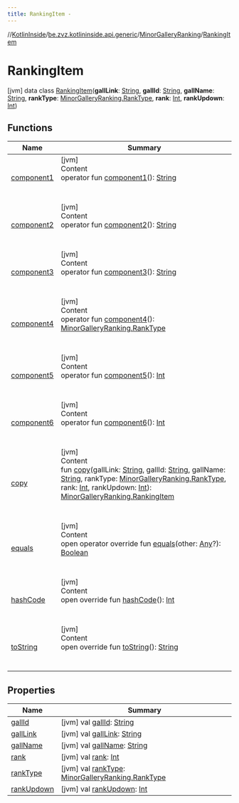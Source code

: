 ```yaml
---
title: RankingItem -
---
```

//[KotlinInside](../../../index.md)/[be.zvz.kotlininside.api.generic](../../index.md)/[MinorGalleryRanking](../index.md)/[RankingItem](index.md)



# RankingItem  
 [jvm] data class [RankingItem](index.md)(**gallLink**: [String](https://kotlinlang.org/api/latest/jvm/stdlib/kotlin/-string/index.html), **gallId**: [String](https://kotlinlang.org/api/latest/jvm/stdlib/kotlin/-string/index.html), **gallName**: [String](https://kotlinlang.org/api/latest/jvm/stdlib/kotlin/-string/index.html), **rankType**: [MinorGalleryRanking.RankType](../-rank-type/index.md), **rank**: [Int](https://kotlinlang.org/api/latest/jvm/stdlib/kotlin/-int/index.html), **rankUpdown**: [Int](https://kotlinlang.org/api/latest/jvm/stdlib/kotlin/-int/index.html))   


## Functions  
  
|  Name|  Summary| 
|---|---|
| <a name="be.zvz.kotlininside.api.generic/MinorGalleryRanking.RankingItem/component1/#/PointingToDeclaration/"></a>[component1](component1.md)| <a name="be.zvz.kotlininside.api.generic/MinorGalleryRanking.RankingItem/component1/#/PointingToDeclaration/"></a>[jvm]  <br>Content  <br>operator fun [component1](component1.md)(): [String](https://kotlinlang.org/api/latest/jvm/stdlib/kotlin/-string/index.html)  <br><br><br>
| <a name="be.zvz.kotlininside.api.generic/MinorGalleryRanking.RankingItem/component2/#/PointingToDeclaration/"></a>[component2](component2.md)| <a name="be.zvz.kotlininside.api.generic/MinorGalleryRanking.RankingItem/component2/#/PointingToDeclaration/"></a>[jvm]  <br>Content  <br>operator fun [component2](component2.md)(): [String](https://kotlinlang.org/api/latest/jvm/stdlib/kotlin/-string/index.html)  <br><br><br>
| <a name="be.zvz.kotlininside.api.generic/MinorGalleryRanking.RankingItem/component3/#/PointingToDeclaration/"></a>[component3](component3.md)| <a name="be.zvz.kotlininside.api.generic/MinorGalleryRanking.RankingItem/component3/#/PointingToDeclaration/"></a>[jvm]  <br>Content  <br>operator fun [component3](component3.md)(): [String](https://kotlinlang.org/api/latest/jvm/stdlib/kotlin/-string/index.html)  <br><br><br>
| <a name="be.zvz.kotlininside.api.generic/MinorGalleryRanking.RankingItem/component4/#/PointingToDeclaration/"></a>[component4](component4.md)| <a name="be.zvz.kotlininside.api.generic/MinorGalleryRanking.RankingItem/component4/#/PointingToDeclaration/"></a>[jvm]  <br>Content  <br>operator fun [component4](component4.md)(): [MinorGalleryRanking.RankType](../-rank-type/index.md)  <br><br><br>
| <a name="be.zvz.kotlininside.api.generic/MinorGalleryRanking.RankingItem/component5/#/PointingToDeclaration/"></a>[component5](component5.md)| <a name="be.zvz.kotlininside.api.generic/MinorGalleryRanking.RankingItem/component5/#/PointingToDeclaration/"></a>[jvm]  <br>Content  <br>operator fun [component5](component5.md)(): [Int](https://kotlinlang.org/api/latest/jvm/stdlib/kotlin/-int/index.html)  <br><br><br>
| <a name="be.zvz.kotlininside.api.generic/MinorGalleryRanking.RankingItem/component6/#/PointingToDeclaration/"></a>[component6](component6.md)| <a name="be.zvz.kotlininside.api.generic/MinorGalleryRanking.RankingItem/component6/#/PointingToDeclaration/"></a>[jvm]  <br>Content  <br>operator fun [component6](component6.md)(): [Int](https://kotlinlang.org/api/latest/jvm/stdlib/kotlin/-int/index.html)  <br><br><br>
| <a name="be.zvz.kotlininside.api.generic/MinorGalleryRanking.RankingItem/copy/#kotlin.String#kotlin.String#kotlin.String#be.zvz.kotlininside.api.generic.MinorGalleryRanking.RankType#kotlin.Int#kotlin.Int/PointingToDeclaration/"></a>[copy](copy.md)| <a name="be.zvz.kotlininside.api.generic/MinorGalleryRanking.RankingItem/copy/#kotlin.String#kotlin.String#kotlin.String#be.zvz.kotlininside.api.generic.MinorGalleryRanking.RankType#kotlin.Int#kotlin.Int/PointingToDeclaration/"></a>[jvm]  <br>Content  <br>fun [copy](copy.md)(gallLink: [String](https://kotlinlang.org/api/latest/jvm/stdlib/kotlin/-string/index.html), gallId: [String](https://kotlinlang.org/api/latest/jvm/stdlib/kotlin/-string/index.html), gallName: [String](https://kotlinlang.org/api/latest/jvm/stdlib/kotlin/-string/index.html), rankType: [MinorGalleryRanking.RankType](../-rank-type/index.md), rank: [Int](https://kotlinlang.org/api/latest/jvm/stdlib/kotlin/-int/index.html), rankUpdown: [Int](https://kotlinlang.org/api/latest/jvm/stdlib/kotlin/-int/index.html)): [MinorGalleryRanking.RankingItem](index.md)  <br><br><br>
| <a name="kotlin/Any/equals/#kotlin.Any?/PointingToDeclaration/"></a>[equals](../../../be.zvz.kotlininside.utils/-string-util/-companion/index.md#%5Bkotlin%2FAny%2Fequals%2F%23kotlin.Any%3F%2FPointingToDeclaration%2F%5D%2FFunctions%2F-1231821796)| <a name="kotlin/Any/equals/#kotlin.Any?/PointingToDeclaration/"></a>[jvm]  <br>Content  <br>open operator override fun [equals](../../../be.zvz.kotlininside.utils/-string-util/-companion/index.md#%5Bkotlin%2FAny%2Fequals%2F%23kotlin.Any%3F%2FPointingToDeclaration%2F%5D%2FFunctions%2F-1231821796)(other: [Any](https://kotlinlang.org/api/latest/jvm/stdlib/kotlin/-any/index.html)?): [Boolean](https://kotlinlang.org/api/latest/jvm/stdlib/kotlin/-boolean/index.html)  <br><br><br>
| <a name="kotlin/Any/hashCode/#/PointingToDeclaration/"></a>[hashCode](../../../be.zvz.kotlininside.utils/-string-util/-companion/index.md#%5Bkotlin%2FAny%2FhashCode%2F%23%2FPointingToDeclaration%2F%5D%2FFunctions%2F-1231821796)| <a name="kotlin/Any/hashCode/#/PointingToDeclaration/"></a>[jvm]  <br>Content  <br>open override fun [hashCode](../../../be.zvz.kotlininside.utils/-string-util/-companion/index.md#%5Bkotlin%2FAny%2FhashCode%2F%23%2FPointingToDeclaration%2F%5D%2FFunctions%2F-1231821796)(): [Int](https://kotlinlang.org/api/latest/jvm/stdlib/kotlin/-int/index.html)  <br><br><br>
| <a name="kotlin/Any/toString/#/PointingToDeclaration/"></a>[toString](../../../be.zvz.kotlininside.utils/-string-util/-companion/index.md#%5Bkotlin%2FAny%2FtoString%2F%23%2FPointingToDeclaration%2F%5D%2FFunctions%2F-1231821796)| <a name="kotlin/Any/toString/#/PointingToDeclaration/"></a>[jvm]  <br>Content  <br>open override fun [toString](../../../be.zvz.kotlininside.utils/-string-util/-companion/index.md#%5Bkotlin%2FAny%2FtoString%2F%23%2FPointingToDeclaration%2F%5D%2FFunctions%2F-1231821796)(): [String](https://kotlinlang.org/api/latest/jvm/stdlib/kotlin/-string/index.html)  <br><br><br>


## Properties  
  
|  Name|  Summary| 
|---|---|
| <a name="be.zvz.kotlininside.api.generic/MinorGalleryRanking.RankingItem/gallId/#/PointingToDeclaration/"></a>[gallId](gall-id.md)| <a name="be.zvz.kotlininside.api.generic/MinorGalleryRanking.RankingItem/gallId/#/PointingToDeclaration/"></a> [jvm] val [gallId](gall-id.md): [String](https://kotlinlang.org/api/latest/jvm/stdlib/kotlin/-string/index.html)   <br>
| <a name="be.zvz.kotlininside.api.generic/MinorGalleryRanking.RankingItem/gallLink/#/PointingToDeclaration/"></a>[gallLink](gall-link.md)| <a name="be.zvz.kotlininside.api.generic/MinorGalleryRanking.RankingItem/gallLink/#/PointingToDeclaration/"></a> [jvm] val [gallLink](gall-link.md): [String](https://kotlinlang.org/api/latest/jvm/stdlib/kotlin/-string/index.html)   <br>
| <a name="be.zvz.kotlininside.api.generic/MinorGalleryRanking.RankingItem/gallName/#/PointingToDeclaration/"></a>[gallName](gall-name.md)| <a name="be.zvz.kotlininside.api.generic/MinorGalleryRanking.RankingItem/gallName/#/PointingToDeclaration/"></a> [jvm] val [gallName](gall-name.md): [String](https://kotlinlang.org/api/latest/jvm/stdlib/kotlin/-string/index.html)   <br>
| <a name="be.zvz.kotlininside.api.generic/MinorGalleryRanking.RankingItem/rank/#/PointingToDeclaration/"></a>[rank](rank.md)| <a name="be.zvz.kotlininside.api.generic/MinorGalleryRanking.RankingItem/rank/#/PointingToDeclaration/"></a> [jvm] val [rank](rank.md): [Int](https://kotlinlang.org/api/latest/jvm/stdlib/kotlin/-int/index.html)   <br>
| <a name="be.zvz.kotlininside.api.generic/MinorGalleryRanking.RankingItem/rankType/#/PointingToDeclaration/"></a>[rankType](rank-type.md)| <a name="be.zvz.kotlininside.api.generic/MinorGalleryRanking.RankingItem/rankType/#/PointingToDeclaration/"></a> [jvm] val [rankType](rank-type.md): [MinorGalleryRanking.RankType](../-rank-type/index.md)   <br>
| <a name="be.zvz.kotlininside.api.generic/MinorGalleryRanking.RankingItem/rankUpdown/#/PointingToDeclaration/"></a>[rankUpdown](rank-updown.md)| <a name="be.zvz.kotlininside.api.generic/MinorGalleryRanking.RankingItem/rankUpdown/#/PointingToDeclaration/"></a> [jvm] val [rankUpdown](rank-updown.md): [Int](https://kotlinlang.org/api/latest/jvm/stdlib/kotlin/-int/index.html)   <br>

